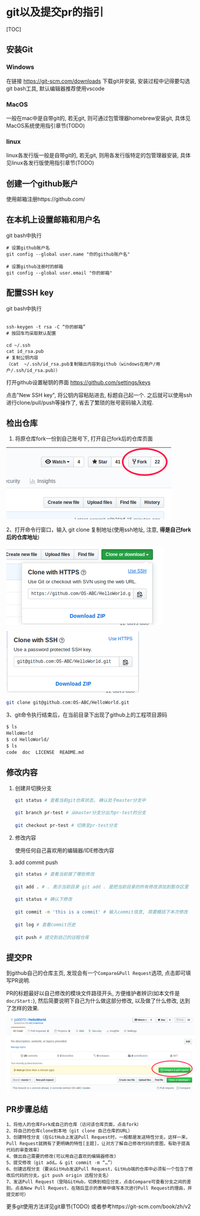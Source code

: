 # git以及提交pr的指引

[TOC]

## 安装Git

### Windows

在链接 https://git-scm.com/downloads 下载git并安装, 安装过程中记得要勾选git bash工具, 默认编辑器推荐使用vscode

### MacOS

一般在mac中是自带git的, 若无git, 则可通过包管理器homebrew安装git, 具体见MacOS系统使用指引章节(TODO)

### linux

linux各发行版一般是自带git的, 若无git, 则用各发行版特定的包管理器安装, 具体见linux各发行版使用指引章节(TODO)

## 创建一个github账户

使用邮箱注册https://github.com/

## 在本机上设置邮箱和用户名

git bash中执行
```
# 设置github账户名
git config --global user.name "你的github账户名"

# 设置github注册时的邮箱
git config --global user.email "你的邮箱"

```

## 配置SSH key

git bash中执行

```

ssh-keygen -t rsa -C “你的邮箱”
# 按回车均采取默认配置

cd ~/.ssh
cat id_rsa.pub
# 复制公钥内容
（cat  ~/.ssh/id_rsa.pub复制输出内容到github（windows在用户/用户/.ssh/id_rsa.pub））
```

打开github设置秘钥的界面 https://github.com/settings/keys


点击"New SSH key", 将公钥内容粘贴进去, 标题自己起一个. 之后就可以使用ssh进行clone/pull/push等操作了, 省去了繁琐的账号密码输入流程.


## 检出仓库
1. 将原仓库fork一份到自己账号下, 打开自己fork后的仓库页面

![fork](images/fork.png)

2、打开命令行窗口，输入 git clone 复制地址(使用ssh地址, 注意, **得是自己fork后的仓库地址**)

![使用ssh地址1](images/use-ssh-01.png)

![使用ssh地址2](images/use-ssh-02.png)

```bash
git clone git@github.com:OS-ABC/HelloWorld.git
```


3、git命令执行结束后，在当前目录下出现了github上的工程项目源码

```bash
$ ls
HelloWorld
$ cd HelloWorld/
$ ls
code  doc  LICENSE  README.md

```


## 修改内容
1. 创建并切换分支

    ```bash
    git status # 查看当前git仓库状态, 确认处于master分支中

    git branch pr-test # 从master分支分出为pr-test的分支

    git checkout pr-test # 切换至pr-test分支

    ```

2. 修改内容

    使用任何自己喜欢用的编辑器/IDE修改内容
    
3. add commit push

    ```bash
    git status # 查看当前做了哪些修改

    git add . # . 表示当前目录 git add . 是把当前目录的所有修改添加到暂存区里

    git status # 确认下修改

    git commit -m 'this is a commit' # 输入commit信息, 简要概括下本次修改

    git log # 查看commit历史

    git push # 提交到自己的远程仓库

    ```

## 提交PR

到github自己的仓库主页, 发现会有一个`Compare&Pull Request`选项, 点击即可填写PR说明.

PR的标题最好以自己修改的模块文件路径开头, 方便维护者辨识(如本文件是`doc/Start:`), 然后简要说明下自己为什么做这部分修改, 以及做了什么修改, 达到了怎样的效果.

![](images/pr-01.png)



## PR步骤总结 
    1、将他人的仓库Fork成自己的仓库（访问该仓库页面，点击fork） 
    2、将自己的仓库clone到本地（git clone 自己仓库的URL） 
    3、创建特性分支（在GitHub上发送Pull Request时，一般都是发送特性分支。这样一来，Pull Request就拥有了更明确的特性[主题]，让对方了解自己修改代码的意图，有助于提高代码的审查效率） 
    4、做出自己需要的修改(可以用自己喜欢的编辑器修改)
    5、提交修改（git add… & git commit -m “…”） 
    6、创建远程分支（要从GitHub发送Pull Request，GitHub端的仓库中必须有一个包含了修改后代码的分支。git push origin 远程分支名） 
    7、发送Pull Request（登陆GitHub，切换到相应分支，点击Compare可查看分支之间的差别。点击New Pull Request，在随后显示的表单中填写本次进行Pull Request的理由，并提交即可）
    
更多git使用方法详见git章节(TODO)
或者参考https://git-scm.com/book/zh/v2
